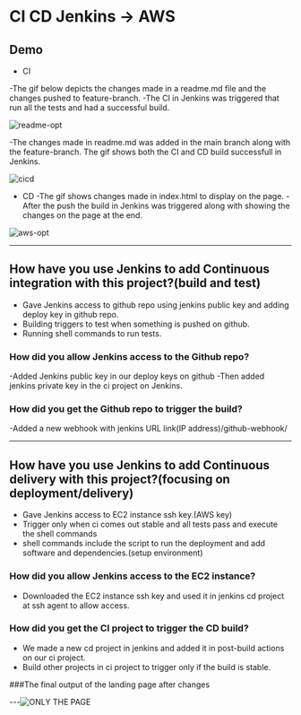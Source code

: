 # CI CD Jenkins -> AWS


## Demo

- CI

-The gif below depicts the changes made in a readme.md file and the changes pushed to feature-branch.
-The CI in Jenkins was triggered that run all the tests and had a successful build.

![readme-opt](https://user-images.githubusercontent.com/117640150/214801706-cb69821d-d6d3-44a2-8020-397ee08ce9c4.gif)

-The changes made in readme.md was added in the main branch along with the feature-branch. The gif shows both the CI and CD build successfull in Jenkins.

![cicd](https://user-images.githubusercontent.com/117640150/214650900-d5907bc4-cbbb-4999-8793-d91b04e9ba5f.gif)

- CD
-The gif shows changes made in index.html to display on the page. 
-After the push the build in Jenkins was triggered along with showing the changes on the page at the end.

![aws-opt](https://user-images.githubusercontent.com/117640150/214801632-c95eb0ab-e9b1-4d03-ba81-684316f6772b.gif)

---

## How have you use Jenkins to add Continuous integration with this project?(build and test)
- Gave Jenkins access to github repo using jenkins public key and adding deploy key in github repo.
- Building triggers to test when something is pushed on github.
- Running shell commands to run tests.

### How did you allow Jenkins access to the Github repo?
-Added Jenkins public key in our deploy keys on github -Then added jenkins private key in the ci project on Jenkins.

### How did you get the Github repo to trigger the build?
-Added a new webhook with jenkins URL link(IP address)/github-webhook/

---

## How have you use Jenkins to add Continuous delivery with this project?(focusing on deployment/delivery)
- Gave Jenkins access to EC2 instance ssh key.(AWS key)
- Trigger only when ci comes out stable and all tests pass and execute the shell commands
- shell commands include the script to run the deployment and add software and dependencies.(setup environment)

### How did you allow Jenkins access to the EC2 instance?
- Downloaded the EC2 instance ssh key and used it in jenkins cd project at ssh agent to allow access.

### How did you get the CI project to trigger the CD build?
- We made a new cd project in jenkins and added it in post-build actions on our ci project.
- Build other projects in ci project to trigger only if the build is stable.

###The final output of the landing page after changes

---![ONLY THE PAGE](https://user-images.githubusercontent.com/117640150/214648462-0faa293c-271c-4e57-a904-1df293c3a50f.gif)
